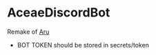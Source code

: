 # AceaeDiscordBot
Remake of [Aru](https://github.com/wengf2086/AruDiscordBot/tree/main)

- BOT TOKEN should be stored in secrets/token